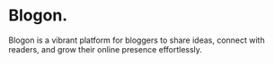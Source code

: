 # Blogon.
Blogon is a vibrant platform for bloggers to share ideas, connect with readers, and grow their online presence effortlessly.
